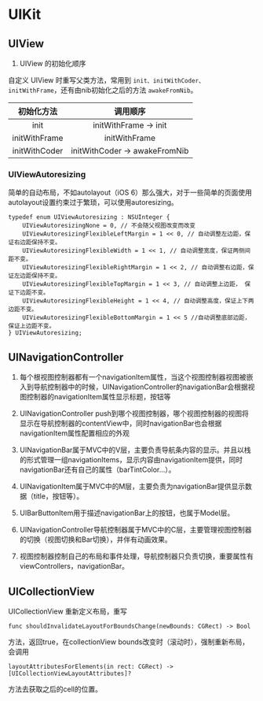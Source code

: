 # UIKit

## UIView

1. UIView 的初始化顺序

自定义 UIView 时重写父类方法，常用到 `init、initWithCoder、initWithFrame`，还有由nib初始化之后的方法 `awakeFromNib`。

| 初始化方法 | 调用顺序 |
|:---:|:---:|
| init | initWithFrame -> init |
| initWithFrame | initWithFrame |
| initWithCoder | initWithCoder -> awakeFromNib |


### UIViewAutoresizing

简单的自动布局，不如autolayout（iOS 6）那么强大，对于一些简单的页面使用autolayout设置约束过于繁琐，可以使用autoresizing。

```
typedef enum UIViewAutoresizing : NSUInteger {
    UIViewAutoresizingNone = 0, // 不会随父视图改变而改变
    UIViewAutoresizingFlexibleLeftMargin = 1 << 0, // 自动调整左边距，保证右边距保持不变。
    UIViewAutoresizingFlexibleWidth = 1 << 1, // 自动调整宽度，保证两侧间距不变。
    UIViewAutoresizingFlexibleRightMargin = 1 << 2, // 自动调整右边距，保证左边距保持不变。
    UIViewAutoresizingFlexibleTopMargin = 1 << 3, // 自动调整上边距， 保证下边距不变。
    UIViewAutoresizingFlexibleHeight = 1 << 4, // 自动调整高度，保证上下两边距不变。
    UIViewAutoresizingFlexibleBottomMargin = 1 << 5 //自动调整底部边距，保证上边距不变。
} UIViewAutoresizing;
```



## UINavigationController
1. 每个根视图控制器都有一个navigationItem属性，当这个视图控制器视图被嵌入到导航控制器中的时候，UINavigationController的navigationBar会根据视图控制器的navigationItem属性显示标题，按钮等  

2. UINavigationController push到哪个视图控制器，哪个视图控制器的视图将显示在导航控制器的contentView中，同时navigationBar也会根据navigationItem属性配置相应的外观   
3. UINavigationBar属于MVC中的V层，主要负责导航条内容的显示。并且以栈的形式管理一组navigationItems，显示内容由navigationItem提供，同时navigationBar还有自己的属性（barTintColor...）。   
4. UINavigationItem属于MVC中的M层，主要负责为navigationBar提供显示数据（title，按钮等）。    
5. UIBarButtonItem用于描述navigationBar上的按钮，也属于Model层。   
6. UINavigationController导航控制器属于MVC中的C层，主要管理视图控制器的切换（视图切换和Bar切换），并伴有动画效果。    
7. 视图控制器控制自己的布局和事件处理，导航控制器只负责切换，重要属性有viewControllers，navigationBar。
    


## UICollectionView

UICollectionView 重新定义布局，重写

```
func shouldInvalidateLayoutForBoundsChange(newBounds: CGRect) -> Bool
```
方法，返回true，在collectionView bounds改变时（滚动时），强制重新布局，会调用

```
layoutAttributesForElements(in rect: CGRect) -> [UICollectionViewLayoutAttributes]?
```
方法去获取之后的cell的位置。

